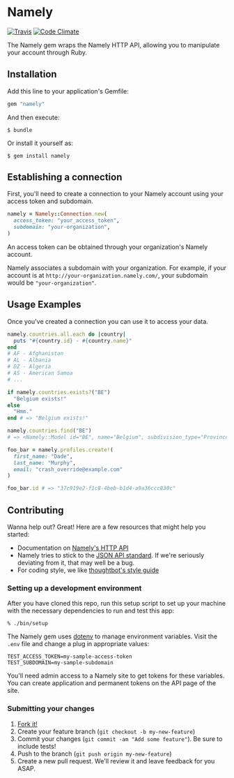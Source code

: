# Namely

[![Travis](https://travis-ci.org/namely/ruby-client.svg?branch=master)](https://travis-ci.org/namely/ruby-client/builds)
[![Code Climate](https://codeclimate.com/github/namely/ruby-client/badges/gpa.svg)](https://codeclimate.com/github/namely/ruby-client)

The Namely gem wraps the Namely HTTP API, allowing you to manipulate
your account through Ruby.

## Installation

Add this line to your application's Gemfile:

```ruby
gem "namely"
```

And then execute:

    $ bundle

Or install it yourself as:

    $ gem install namely

## Establishing a connection

First, you'll need to create a connection to your Namely account using
your access token and subdomain.

```ruby
namely = Namely::Connection.new(
  access_token: "your_access_token",
  subdomain: "your-organization",
)
```

An access token can be obtained through your organization's Namely
account.

Namely associates a subdomain with your organization. For example, if
your account is at `http://your-organization.namely.com/`, your
subdomain would be `"your-organization"`.

## Usage Examples

Once you've created a connection you can use it to access your data.

```ruby
namely.countries.all.each do |country|
  puts "#{country.id} - #{country.name}"
end
# AF - Afghanistan
# AL - Albania
# DZ - Algeria
# AS - American Samoa
# ...
```

```ruby
if namely.countries.exists?("BE")
  "Belgium exists!"
else
  "Hmm."
end # => "Belgium exists!"
```

```ruby
namely.countries.find("BE")
# => <Namely::Model id="BE", name="Belgium", subdivision_type="Province", links={"subdivisions"=>[{"id"=>"BRU", "name"=>"Brussels"}, {"id"=>"VAN", "name"=>"Antwerpen (nl)"}, {"id"=>"VBR", "name"=>"Vlaams Brabant (nl)"}, {"id"=>"VLI", "name"=>"Limburg (nl)"}, {"id"=>"VOV", "name"=>"Oost-Vlaanderen (nl)"}, {"id"=>"VWV", "name"=>"West-Vlaanderen (nl)"}, {"id"=>"WBR", "name"=>"Brabant Wallon (fr)"}, {"id"=>"WHT", "name"=>"Hainaut (fr)"}, {"id"=>"WLG", "name"=>"Liège (fr)"}, {"id"=>"WLX", "name"=>"Luxembourg (fr)"}, {"id"=>"WNA", "name"=>"Namur (fr)"}]}>
```

```ruby
foo_bar = namely.profiles.create!(
  first_name: "Dade",
  last_name: "Murphy",
  email: "crash_override@example.com"
)

foo_bar.id # => "37c919e2-f1c8-4beb-b1d4-a9a36ccc830c"
```

## Contributing

Wanna help out? Great! Here are a few resources that might help you
started:

* Documentation on [Namely's HTTP API]
* Namely tries to stick to the [JSON API standard]. If we're seriously
  deviating from it, that may well be a bug.
* For coding style, we like [thoughtbot's style guide]

### Setting up a development environment

After you have cloned this repo, run this setup script to set up your machine
with the necessary dependencies to run and test this app:

    % ./bin/setup

The Namely gem uses [dotenv] to manage environment variables.
Visit the `.env` file and change a plug in appropriate values:

```
TEST_ACCESS_TOKEN=my-sample-access-token
TEST_SUBDOMAIN=my-sample-subdomain
```

You'll need admin access to a Namely site to get tokens for these
variables. You can create application and permanent tokens on the API
page of the site.

### Submitting your changes

1. [Fork it!]
2. Create your feature branch (`git checkout -b my-new-feature`)
3. Commit your changes (`git commit -am "Add some feature"`). Be sure
   to include tests!
4. Push to the branch (`git push origin my-new-feature`)
5. Create a new pull request. We'll review it and leave feedback for
   you ASAP.

[Namely's HTTP API]: http://namely.readme.io/v1/docs
[thoughtbot's style guide]: https://github.com/thoughtbot/guides/tree/master/style
[JSON API standard]: http://jsonapi.org/
[dotenv]: https://github.com/bkeepers/dotenv
[Fork it!]: https://github.com/namely/ruby-client/fork
